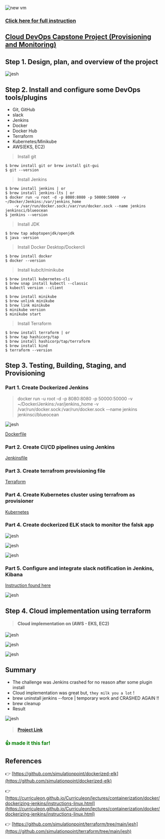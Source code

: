 ![new vm](./src/plan/title.png)

### [Click here for full instruction](https://docs.google.com/document/d/1J5rvYyM-EjEq1GFcrTuVrwn6q1INIp6U6J1MS3OhOJM/edit)
## [Cloud DevOps Capstone Project (Provisioning and Monitoring)]()

## Step 1. Design, plan, and overview of the project
    

![jesh](./src/plan/1.png)

 	  
## Step 2. Install and configure some DevOps tools/plugins

* Git, GitHub
* slack
* Jenkins
* Docker
* Docker Hub
* Terraform
* Kubernetes/Minikube
* AWS(EKS, EC2)

> Install git 

```
$ brew install git or brew install git-gui
$ git --version

```
> Install Jenkins 

```
$ brew install jenkins | or
$ brew install jenkins-lts | or
$ docker run -u root -d -p 8080:8080 -p 50000:50000 -v ~/Docker/Jenkins:/var/jenkins_home 
    -v /var/run/docker.sock:/var/run/docker.sock --name jenkins jenkinsci/blueocean
$ jenkins --version

```
> Install JDK

```
$ brew tap adoptopenjdk/openjdk
$ java -version

```
> Install Docker Desktop/Dockercli 

```
$ brew install docker
$ docker --version

```
> Install kubclt/minikube 

```
$ brew install kubernetes-cli
$ brew snap install kubectl --classic
$ kubectl version --client

$ brew install minikube
$ brew unlink minikube
$ brew link minikube
$ minikube version
$ minikube start

```
> Install Terraform

```
$ brew install terraform | or
$ brew tap hashicorp/tap
$ brew install hashicorp/tap/terraform
$ brew install kind
$ terraform --version

```
## Step 3. Testing, Building, Staging, and Provisioning 

### Part 1. Create Dockerized Jenkins

> docker run -u root -d -p 8080:8080 -p 50000:50000 -v ~/Docker/Jenkins:/var/jenkins_home 
		    -v /var/run/docker.sock:/var/run/docker.sock --name jenkins jenkinsci/blueocean

![jesh](./src/docker/docker.png)

[Dockerfile](https://github.com/simulationpoint/cloud.devops-capstone.project/blob/main/Dockerfile)

   
### Part 2. Create CI/CD pipelines using Jenkins

[Jenkinsfile](https://github.com/simulationpoint/cloud.devops-capstone.project/blob/main/Jenkinsfile)
   
### Part 3. Create terrafrom provisioning file 

[Terraform](https://github.com/simulationpoint/cloud.devops-capstone.project/blob/main/main.tf)
 
### Part 4. Create Kubernetes cluster using terrafrom as provisioner

[Kubernetes](https://github.com/simulationpoint/cloud.devops-capstone.project/blob/main/kubernetes.yaml)

### Part 4. Create dockerized ELK stack to monitor the falsk app

![jesh](./src/elk/elk.png)

![jesh](./src/elk/dock-elk.png)

![jesh](./src/kubernetes/1.png)

### Part 5. Configure and integrate slack notification in Jenkins, Kibana
[Instruction found here](https://github.com/simulationpoint/cloud.devops-capstone.project/blob/main/slack.md)
  
![jesh](./src/slack/00.png)
   
## Step 4. Cloud implementation using terraform

> ####  Cloud implementation on (AWS - EKS, EC2)

![jesh](./src/aws/aws.png)

![jesh](./src/aws/1.png)

![jesh](./src/aws/kube.png)

## Summary

* The challenge was Jenkins crashed for no reason after some plugin install
* Cloud implementation was great but, `they milk you a lot` ! 
* brew uninstall jenkins --force | temporary work and CRASHED AGAIN !! 
* brew cleanup
* Result 

![jesh](./src/jenkins/jenk.png)


> #### [Project Link](https://github.com/simulationpoint/cloud.devops-capstone.project)

### <span style="color:green"> 👍 made it this far!</span> 

## References

👉 [https://github.com/simulationpoint/dockerized-elk](https://github.com/simulationpoint/dockerized-elk)

👉 [https://curriculeon.github.io/Curriculeon/lectures/containerization/docker/dockerizing-jenkins/instructions-linux.html](https://curriculeon.github.io/Curriculeon/lectures/containerization/docker/dockerizing-jenkins/instructions-linux.html)

👉 [https://github.com/simulationpoint/terraform/tree/main/jesh](https://github.com/simulationpoint/terraform/tree/main/jesh)







   	   

